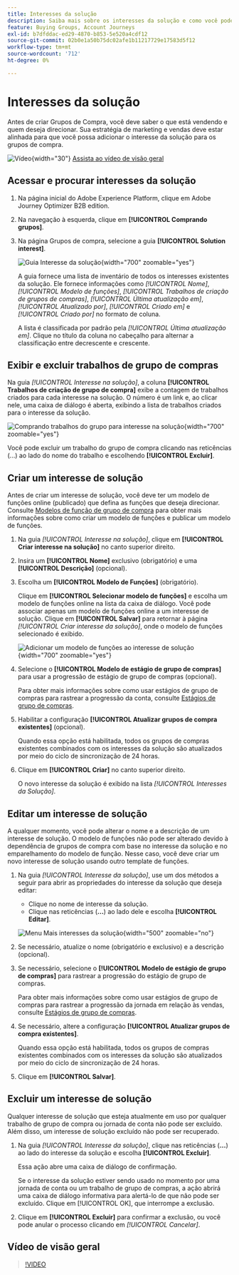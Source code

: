 ```yaml
---
title: Interesses da solução
description: Saiba mais sobre os interesses da solução e como você pode defini-los para uso nos Grupos de compra.
feature: Buying Groups, Account Journeys
exl-id: b7dfddac-ed29-4870-b853-5e520a4cdf12
source-git-commit: 02b0e1a50b75dc02afe1b11217729e17583d5f12
workflow-type: tm+mt
source-wordcount: '712'
ht-degree: 0%

---
```


# Interesses da solução

Antes de criar Grupos de Compra, você deve saber o que está vendendo e quem deseja direcionar. Sua estratégia de marketing e vendas deve estar alinhada para que você possa adicionar o interesse da solução para os grupos de compra.

![Vídeo](../../assets/do-not-localize/icon-video.svg){width="30"} [Assista ao vídeo de visão geral](#overview-video)

## Acessar e procurar interesses da solução

1. Na página inicial do Adobe Experience Platform, clique em Adobe Journey Optimizer B2B edition.

1. Na navegação à esquerda, clique em **[!UICONTROL Comprando grupos]**.

1. Na página Grupos de compra, selecione a guia **[!UICONTROL Solution interest]**.

   ![Guia Interesse da solução](assets/solution-interest-tab.png){width="700" zoomable="yes"}

   A guia fornece uma lista de inventário de todos os interesses existentes da solução. Ele fornece informações como _[!UICONTROL Nome]_, _[!UICONTROL Modelo de funções]_, _[!UICONTROL Trabalhos de criação de grupos de compras]_, _[!UICONTROL Última atualização em]_, _[!UICONTROL Atualizado por]_, _[!UICONTROL Criado em]_ e _[!UICONTROL Criado por]_ no formato de coluna.

   A lista é classificada por padrão pela _[!UICONTROL Última atualização em]_. Clique no título da coluna no cabeçalho para alternar a classificação entre decrescente e crescente.

## Exibir e excluir trabalhos de grupo de compras

Na guia _[!UICONTROL Interesse na solução]_, a coluna **[!UICONTROL Trabalhos de criação de grupo de compra]** exibe a contagem de trabalhos criados para cada interesse na solução. O número é um link e, ao clicar nele, uma caixa de diálogo é aberta, exibindo a lista de trabalhos criados para o interesse da solução.

![Comprando trabalhos do grupo para interesse na solução](assets/buying-group-jobs-for-solution-interest.png){width="700" zoomable="yes"}

Você pode excluir um trabalho do grupo de compra clicando nas reticências (...) ao lado do nome do trabalho e escolhendo **[!UICONTROL Excluir]**.

## Criar um interesse de solução

Antes de criar um interesse de solução, você deve ter um modelo de funções online (publicado) que defina as funções que deseja direcionar. Consulte [Modelos de função de grupo de compra](./buying-groups-role-templates.md) para obter mais informações sobre como criar um modelo de funções e publicar um modelo de funções.

1. Na guia _[!UICONTROL Interesse na solução]_, clique em **[!UICONTROL Criar interesse na solução]** no canto superior direito.

1. Insira um **[!UICONTROL Nome]** exclusivo (obrigatório) e uma **[!UICONTROL Descrição]** (opcional).

1. Escolha um **[!UICONTROL Modelo de Funções]** (obrigatório).

   Clique em **[!UICONTROL Selecionar modelo de funções]** e escolha um modelo de funções online na lista da caixa de diálogo. Você pode associar apenas um modelo de funções online a um interesse de solução. Clique em **[!UICONTROL Salvar]** para retornar à página _[!UICONTROL Criar interesse da solução]_, onde o modelo de funções selecionado é exibido.

   ![Adicionar um modelo de funções ao interesse de solução](assets/solution-interest-create.png){width="700" zoomable="yes"}

1. Selecione o **[!UICONTROL Modelo de estágio de grupo de compras]** para usar a progressão de estágio de grupo de compras (opcional).

   Para obter mais informações sobre como usar estágios de grupo de compras para rastrear a progressão da conta, consulte [Estágios de grupo de compras](./buying-group-stages.md).

1. Habilitar a configuração **[!UICONTROL Atualizar grupos de compra existentes]** (opcional).

   Quando essa opção está habilitada, todos os grupos de compras existentes combinados com os interesses da solução são atualizados por meio do ciclo de sincronização de 24 horas.

1. Clique em **[!UICONTROL Criar]** no canto superior direito.

   O novo interesse da solução é exibido na lista _[!UICONTROL Interesses da Solução]_.

## Editar um interesse de solução

A qualquer momento, você pode alterar o nome e a descrição de um interesse de solução. O modelo de funções não pode ser alterado devido à dependência de grupos de compra com base no interesse da solução e no emparelhamento do modelo de função. Nesse caso, você deve criar um novo interesse de solução usando outro template de funções.

1. Na guia _[!UICONTROL Interesse da solução]_, use um dos métodos a seguir para abrir as propriedades do interesse da solução que deseja editar:

   * Clique no nome de interesse da solução.
   * Clique nas reticências (**...**) ao lado dele e escolha **[!UICONTROL Editar]**.

   ![Menu Mais interesses da solução](assets/solution-interests-more-menu.png){width="500" zoomable="no"}

1. Se necessário, atualize o nome (obrigatório e exclusivo) e a descrição (opcional).

1. Se necessário, selecione o **[!UICONTROL Modelo de estágio de grupo de compras]** para rastrear a progressão do estágio de grupo de compras.

   Para obter mais informações sobre como usar estágios de grupo de compras para rastrear a progressão da jornada em relação às vendas, consulte [Estágios de grupo de compras](./buying-group-stages.md).

1. Se necessário, altere a configuração **[!UICONTROL Atualizar grupos de compra existentes]**.

   Quando essa opção está habilitada, todos os grupos de compras existentes combinados com os interesses da solução são atualizados por meio do ciclo de sincronização de 24 horas.

1. Clique em **[!UICONTROL Salvar]**.

## Excluir um interesse de solução

Qualquer interesse de solução que esteja atualmente em uso por qualquer trabalho de grupo de compra ou jornada de conta não pode ser excluído. Além disso, um interesse de solução excluído não pode ser recuperado.

1. Na guia _[!UICONTROL Interesse da solução]_, clique nas reticências (**...**) ao lado do interesse da solução e escolha **[!UICONTROL Excluir]**.

   Essa ação abre uma caixa de diálogo de confirmação.

   Se o interesse da solução estiver sendo usado no momento por uma jornada de conta ou um trabalho de grupo de compras, a ação abrirá uma caixa de diálogo informativa para alertá-lo de que não pode ser excluído. Clique em [!UICONTROL OK], que interrompe a exclusão.

1. Clique em **[!UICONTROL Excluir]** para confirmar a exclusão, ou você pode anular o processo clicando em _[!UICONTROL Cancelar]_.

## Vídeo de visão geral

>[!VIDEO](https://video.tv.adobe.com/v/3433080/?learn=on)

